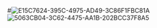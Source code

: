 #![E15C7624-395C-4975-AD49-3C86F1FBC81A](https://user-images.githubusercontent.com/117901570/215960662-81a67155-03e8-4a77-b9c9-507ce903b3b3.png)
![5063CB04-3C62-4475-AA1B-202BCC37F8A5](https://user-images.githubusercontent.com/117901570/215960682-b66f1535-7373-409c-adaa-c35447576f5d.png)
